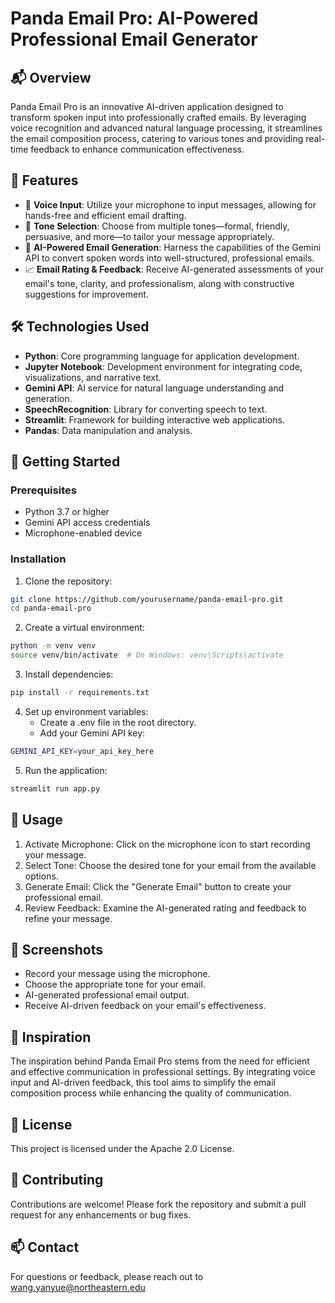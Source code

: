 # Panda Email Pro: AI-Powered Professional Email Generator

## 📬 Overview

Panda Email Pro is an innovative AI-driven application designed to transform spoken input into professionally crafted emails. By leveraging voice recognition and advanced natural language processing, it streamlines the email composition process, catering to various tones and providing real-time feedback to enhance communication effectiveness.

## 🎯 Features

- 🎤 **Voice Input**: Utilize your microphone to input messages, allowing for hands-free and efficient email drafting.
- 🎨 **Tone Selection**: Choose from multiple tones—formal, friendly, persuasive, and more—to tailor your message appropriately.
- 🧠 **AI-Powered Email Generation**: Harness the capabilities of the Gemini API to convert spoken words into well-structured, professional emails.
- 📈 **Email Rating & Feedback**: Receive AI-generated assessments of your email's tone, clarity, and professionalism, along with constructive suggestions for improvement.

## 🛠️ Technologies Used

- **Python**: Core programming language for application development.
- **Jupyter Notebook**: Development environment for integrating code, visualizations, and narrative text.
- **Gemini API**: AI service for natural language understanding and generation.
- **SpeechRecognition**: Library for converting speech to text.
- **Streamlit**: Framework for building interactive web applications.
- **Pandas**: Data manipulation and analysis.

## 🚀 Getting Started

### Prerequisites
- Python 3.7 or higher
- Gemini API access credentials
- Microphone-enabled device

### Installation

1. Clone the repository:
```bash
git clone https://github.com/yourusername/panda-email-pro.git
cd panda-email-pro
```

2. Create a virtual environment:
```bash
python -m venv venv
source venv/bin/activate  # On Windows: venv\Scripts\activate
```

3. Install dependencies:
```bash
pip install -r requirements.txt
```

4. Set up environment variables:
   - Create a .env file in the root directory.
   - Add your Gemini API key:
```bash
GEMINI_API_KEY=your_api_key_here
```

5. Run the application:
```bash
streamlit run app.py
```

## 📄 Usage

1. Activate Microphone: Click on the microphone icon to start recording your message.
2. Select Tone: Choose the desired tone for your email from the available options.
3. Generate Email: Click the "Generate Email" button to create your professional email.
4. Review Feedback: Examine the AI-generated rating and feedback to refine your message.

## 📸 Screenshots

- Record your message using the microphone.
- Choose the appropriate tone for your email.
- AI-generated professional email output.
- Receive AI-driven feedback on your email's effectiveness.

## 🧠 Inspiration

The inspiration behind Panda Email Pro stems from the need for efficient and effective communication in professional settings. By integrating voice input and AI-driven feedback, this tool aims to simplify the email composition process while enhancing the quality of communication.

## 📜 License

This project is licensed under the Apache 2.0 License.

## 🤝 Contributing

Contributions are welcome! Please fork the repository and submit a pull request for any enhancements or bug fixes.

## 📫 Contact

For questions or feedback, please reach out to wang.yanyue@northeastern.edu
